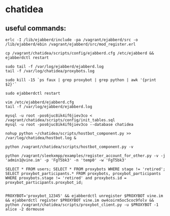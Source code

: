 chatidea
========

useful commands:
----------------

    erlc -I /lib/ejabberd/include -pa /vagrant/ejabberd/src -o /lib/ejabberd/ebin /vagrant/ejabberd/src/mod_register.erl
    
    cp /vagrant/chatidea/scripts/config/ejabberd.cfg /etc/ejabberd && ejabberdctl restart

    sudo tail -f /var/log/ejabberd/ejabberd.log
    tail -f /var/log/chatidea/proxybots.log

    sudo kill -15 `ps faux | grep proxybot | grep python | awk '{print $2}'`
    
    sudo ejabberdctl restart

    vim /etc/ejabberd/ejabberd.cfg 
    tail -f /var/log/ejabberd/ejabberd.log

    mysql -u root -pos6juc8ik4if6jiev3co < /vagrant/chatidea/scripts/config/init_tables.sql
    mysql -u root -pos6juc8ik4if6jiev3co --database chatidea

    nohup python ~/chatidea/scripts/hostbot_component.py >> /var/log/chatidea/hostbot.log &

    python /vagrant/chatidea/scripts/hostbot_component.py -v

    python /vagrant/sleekxmpp/examples/register_account_for_other.py -v -j 'admin1@vine.im' -p 'FgT5bk3' -n 'temp0' -w 'FgT5bk3'
  
    SELECT * FROM users; SELECT * FROM proxybots WHERE stage != 'retired'; SELECT proxybot_participants.* FROM proxybots, proxybot_participants WHERE proxybots.stage != 'retired' and proxybots.id = proxybot_participants.proxybot_id;


    PROXYBOT='proxybot_12345' && ejabberdctl unregister $PROXYBOT vine.im && ejabberdctl register $PROXYBOT vine.im ow4coirm5oc5coc9folv && python /vagrant/chatidea/scripts/proxybot_client.py -u $PROXYBOT -1 alice -2 dormouse
